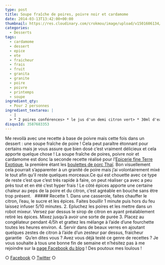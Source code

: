 ```yaml
---
type: post
title: Soupe fraîche de poires, poivre noir et cardamome
date: 2014-03-13T13:42:00+00:00
thumbnail: https://res.cloudinary.com/crokmou/image/upload/v1501606134/soupe-poire-poivre-noir-cardamome-73x110_hrhu4t.jpg
categories: 
  - Desserts
tags: 
  - cardamome
  - dessert
  - epice
  - ete
  - fraicheur
  - frais
  - fruit
  - granita
  - granite
  - poire
  - poivre
  - printemps
  - soupe
ingredient_qty: 
  - Pour 2 personnes
ingredient_textarea: |
  - |
  > * 2 poires conférences> * le jus d'un demi citron vert> * 30ml d'eau> * 1 càs de sucre> * 10 grains de poivre noir de Malabar ou poivre long> * 2 graines de cardamome
disqusId: 3587683353
---
```


Me revoilà avec une recette à base de poivre mais cette fois dans un dessert : une soupe fraîche de poire ! Cela peut paraître étonnant pour certains mais je vous assure que bien dosé c’est vraiment délicieux et cela apporte quelque chose ! La soupe fraîche de poires, poivre noir et cardamome est donc la seconde recette réalisé pour l’[Epicerie fine Terre Exotique](http://www.terreexotique.fr/), la première étant les [boulettes de porc Thaï](http://www.crokmou.com/boulettes-de-porc-thai-au-poivre-vert-et-cacahuetes/). Bon visuellement cela pourrait s’apparenter à un granité de poire mais j’ai volontairement mixé le tout afin qu’il reste quelques morceaux.Ce qui est chouette avec ce type de reste c’est que c’est très rapide à faire, on peut réaliser ça avec a peu près tout et en été c’est hyper frais ! Le côté épices apporte une certaine chaleur au peps de la poire et du citron, c’est agréable en bouche sans être trop présent.   ##### Recette 1\. Dans une casserole, faites chauffer le citron, l’eau, le sucre et les épices. Faites bouillir 1 minute puis hors du feu laissez infuser 5/10 minutes. 2\. Epluchez les poires et les mettre dans un robot mixeur. Versez par dessus le sirop de citron en ayant préalablement retiré les épices. Mixez jusqu’à avoir une sorte de purée 3\. Placez au congélateur pendant 4/5h et grattez les mélange à l’aide d’une fourchette toutes les heures environ. 4\. Servir dans de beaux verres en ajoutant quelques zestes de citron à l’aide d’un zesteur par dessus, fraicheur garantie   Qu’en dites vous ? Avez vous déjà testé ce genre de recettes ? Je vous souhaite à tous une bonne fin de semaine et n’hésitez pas à me rejoindre sur la [page Facebook du blog](https://www.facebook.com/crokmou.blog) ! Des poutoux mes loulous !  

○ [Facebook](https://www.facebook.com/crokmou.blog) ○ [Twitter](https://twitter.com/Crokmou) ○